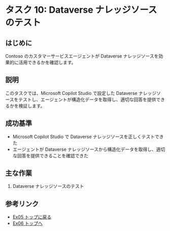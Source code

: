 # タスク 10: Dataverse ナレッジソースのテスト

## はじめに
Contoso のカスタマーサービスエージェントが Dataverse ナレッジソースを効果的に活用できるかを確認します。

## 説明
このタスクでは、Microsoft Copilot Studio で設定した Dataverse ナレッジソースをテストし、エージェントが構造化データを取得し、適切な回答を提供できるかを検証します。

## 成功基準
- Microsoft Copilot Studio で Dataverse ナレッジソースを正しくテストできた
- エージェントが Dataverse ナレッジソースから構造化データを取得し、適切な回答を提供できることを確認できた

## 主な作業
1. Dataverse ナレッジソースのテスト

## 参考リンク
- [Ex05 トップに戻る](./Ex05.ja.md)
- [Ex06 トップへ](../Ex06/Ex06.ja.md)
